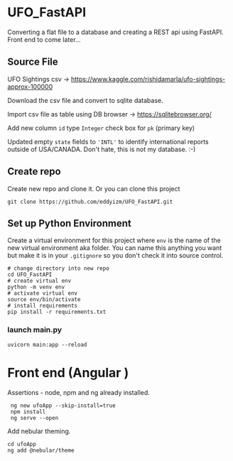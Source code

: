 # UFO_FastAPI
Converting a flat file to a database and creating a REST api using FastAPI. Front end to come later...

##  Source File

UFO Sightings csv -> https://www.kaggle.com/rishidamarla/ufo-sightings-approx-100000

Download the csv file and convert to sqlite database. 

Import csv file as table using DB browser -> https://sqlitebrowser.org/

Add new column `id` type `Integer` check box for `pk` (primary key)

Updated empty `state` fields to `'INTL'` to identify international reports outside of USA/CANADA. Don't hate, this is not my database. :-)

## Create repo  

Create new repo and clone it. Or you can clone this project

```
git clone https://github.com/eddyizm/UFO_FastAPI.git

```

## Set up Python Environment

Create a virtual environment for this project where `env` is the name of the new virtual environment aka folder. You can name this anything you want but make it is in your `.gitignore` so you don't check it into source control.

``` 
# change directory into new repo
cd UFO_FastAPI
# create virtual env
python -m venv env 
# activate virtual env
source env/bin/activate
# install requirements
pip install -r requirements.txt
```

### launch main.py
```
uvicorn main:app --reload
```

# Front end (Angular )

Assertions - node, npm and ng already installed. 

```
 ng new ufoApp --skip-install=true
 npm install
 ng serve --open
```

Add nebular theming.
```
cd ufoApp
ng add @nebular/theme
